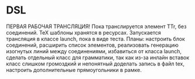 # DSL
ПЕРВАЯ РАБОЧАЯ ТРАНСЛЯЦИЯ!
Пока транслируется элемент TTr, без соединений.
TeX шаблоны хранятся в ресурсах.
Запускается трансляция в классе launch, пока в виде теста.
Планы: настроить блок соединений,
       расширить список элементов,
       реализовать генерацию изогнутых линий между соединениями, 
       избавиться от класса launch,
       сделать отдельный класс для грамматики, так как из-за инлайн вставок класс слишком громоздкий и непонятный
       доделать запись в файл tex,
       настроить дополнительные прямоугольники в рамке.
      
